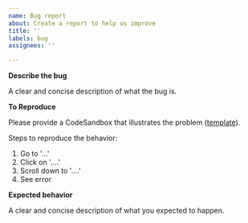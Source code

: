 ```yaml
---
name: Bug report
about: Create a report to help us improve
title: ''
labels: bug
assignees: ''

---
```


<!-- NOTE: It's important that you use this template and provide a reproduction. Without it, it's unlikely that your bug will get fixed. Thank you for your understanding. -->

**Describe the bug**

A clear and concise description of what the bug is.

**To Reproduce**

Please provide a CodeSandbox that illustrates the problem ([template](https://codesandbox.io/s/next-intl-template-comtb?file=/pages/index.js)).

Steps to reproduce the behavior:
1. Go to '...'
2. Click on '....'
3. Scroll down to '....'
4. See error

**Expected behavior**

A clear and concise description of what you expected to happen.
